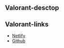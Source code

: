 ## **Valorant-desctop**

## Valorant-links
- [Netlify](https://boring-booth-428593.netlify.app/)
- [Github](https://alex632s.github.io/valorant/) 
